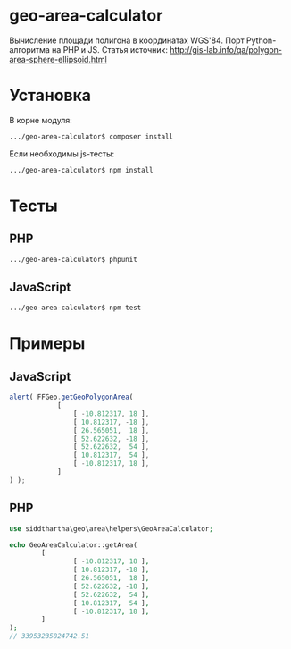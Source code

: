 # geo-area-calculator

Вычисление площади полигона в координатах WGS'84. Порт Python-алгоритма на PHP и JS.
Статья источник: http://gis-lab.info/qa/polygon-area-sphere-ellipsoid.html

# Установка
В корне модуля:
```sh
.../geo-area-calculator$ composer install
```
Если необходимы js-тесты:
```sh
.../geo-area-calculator$ npm install
```
# Тесты
PHP
-----
```sh
.../geo-area-calculator$ phpunit
```

JavaScript
-----
```sh
.../geo-area-calculator$ npm test
```

# Примеры

JavaScript
-----
```js
alert( FFGeo.getGeoPolygonArea(
			[
				[ -10.812317, 18 ],
				[ 10.812317, -18 ],
				[ 26.565051,  18 ],
				[ 52.622632, -18 ],
				[ 52.622632,  54 ],
				[ 10.812317,  54 ],
				[ -10.812317, 18 ],
			]
) );
```

PHP
-----
```php
use siddthartha\geo\area\helpers\GeoAreaCalculator;

echo GeoAreaCalculator::getArea(
        [
                [ -10.812317, 18 ],
                [ 10.812317, -18 ],
                [ 26.565051,  18 ],
                [ 52.622632, -18 ],
                [ 52.622632,  54 ],
                [ 10.812317,  54 ],
                [ -10.812317, 18 ],
        ]
);
// 33953235824742.51
```